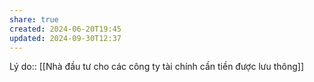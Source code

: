 ```yaml
---
share: true
created: 2024-06-20T19:45
updated: 2024-09-30T12:37
---
```

Lý do:: [[Nhà đầu tư cho các công ty tài chính cần tiền được lưu thông]]
